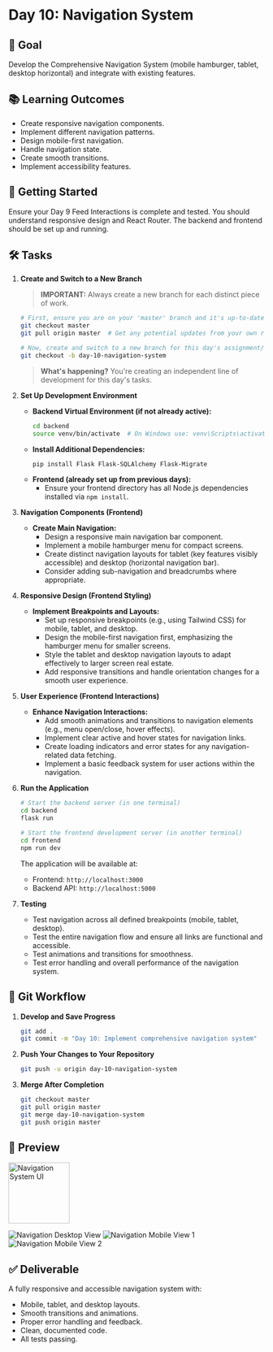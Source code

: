 # Day 10: Navigation System

## 🎯 Goal

Develop the Comprehensive Navigation System (mobile hamburger, tablet, desktop horizontal) and integrate with existing features.

## 📚 Learning Outcomes

- Create responsive navigation components.
- Implement different navigation patterns.
- Design mobile-first navigation.
- Handle navigation state.
- Create smooth transitions.
- Implement accessibility features.

## 🚀 Getting Started

Ensure your Day 9 Feed Interactions is complete and tested. You should understand responsive design and React Router. The backend and frontend should be set up and running.

## 🛠️ Tasks

1.  **Create and Switch to a New Branch**

    > **IMPORTANT:** Always create a new branch for each distinct piece of work.

    ```bash
    # First, ensure you are on your 'master' branch and it's up-to-date
    git checkout master
    git pull origin master  # Get any potential updates from your own repository's master

    # Now, create and switch to a new branch for this day's assignment/feature
    git checkout -b day-10-navigation-system
    ```

    > **What's happening?** You're creating an independent line of development for this day's tasks.

2.  **Set Up Development Environment**

    - **Backend Virtual Environment (if not already active):**
      ```bash
      cd backend
      source venv/bin/activate  # On Windows use: venv\Scripts\activate
      ```
    - **Install Additional Dependencies:**
      ```bash
      pip install Flask Flask-SQLAlchemy Flask-Migrate
      ```
    - **Frontend (already set up from previous days):**
      - Ensure your frontend directory has all Node.js dependencies installed via `npm install`.

3.  **Navigation Components (Frontend)**

    - **Create Main Navigation:**
      - Design a responsive main navigation bar component.
      - Implement a mobile hamburger menu for compact screens.
      - Create distinct navigation layouts for tablet (key features visibly accessible) and desktop (horizontal navigation bar).
      - Consider adding sub-navigation and breadcrumbs where appropriate.

4.  **Responsive Design (Frontend Styling)**

    - **Implement Breakpoints and Layouts:**
      - Set up responsive breakpoints (e.g., using Tailwind CSS) for mobile, tablet, and desktop.
      - Design the mobile-first navigation first, emphasizing the hamburger menu for smaller screens.
      - Style the tablet and desktop navigation layouts to adapt effectively to larger screen real estate.
      - Add responsive transitions and handle orientation changes for a smooth user experience.

5.  **User Experience (Frontend Interactions)**

    - **Enhance Navigation Interactions:**
      - Add smooth animations and transitions to navigation elements (e.g., menu open/close, hover effects).
      - Implement clear active and hover states for navigation links.
      - Create loading indicators and error states for any navigation-related data fetching.
      - Implement a basic feedback system for user actions within the navigation.

6.  **Run the Application**

    ```bash
    # Start the backend server (in one terminal)
    cd backend
    flask run

    # Start the frontend development server (in another terminal)
    cd frontend
    npm run dev
    ```

    The application will be available at:

    - Frontend: `http://localhost:3000`
    - Backend API: `http://localhost:5000`

7.  **Testing**

    - Test navigation across all defined breakpoints (mobile, tablet, desktop).
    - Test the entire navigation flow and ensure all links are functional and accessible.
    - Test animations and transitions for smoothness.
    - Test error handling and overall performance of the navigation system.

## 🔄 Git Workflow

1.  **Develop and Save Progress**

    ```bash
    git add .
    git commit -m "Day 10: Implement comprehensive navigation system"
    ```

2.  **Push Your Changes to Your Repository**

    ```bash
    git push -u origin day-10-navigation-system
    ```

3.  **Merge After Completion**

    ```bash
    git checkout master
    git pull origin master
    git merge day-10-navigation-system
    git push origin master
    ```

## 📸 Preview

<img src="navigation-system.png" alt="Navigation System UI" width="120"/>

![Navigation Desktop View](nav-desk.png)
![Navigation Mobile View 1](nav1-mobile.png)
![Navigation Mobile View 2](nav2-mobile.png)

## ✅ Deliverable

A fully responsive and accessible navigation system with:

- Mobile, tablet, and desktop layouts.
- Smooth transitions and animations.
- Proper error handling and feedback.
- Clean, documented code.
- All tests passing.
